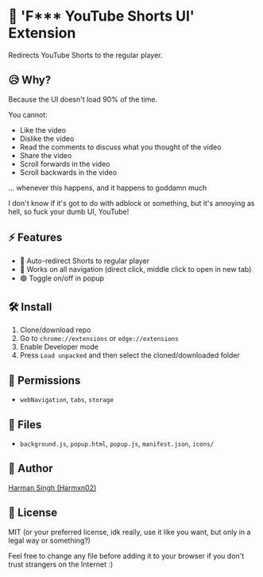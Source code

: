 # 🚫 'F*** YouTube Shorts UI' Extension

Redirects YouTube Shorts to the regular player.

## 😥 Why?

Because the UI doesn't load 90% of the time.

You cannot:

- Like the video
- Dislike the video
- Read the comments to discuss what you thought of the video
- Share the video
- Scroll forwards in the video
- Scroll backwards in the video

... whenever this happens, and it happens to goddamn much

I don't know if it's got to do with adblock or something, but it's annoying as hell, so fuck your dumb UI, YouTube!

## ⚡ Features

- 🔗 Auto-redirect Shorts to regular player
- 🔄 Works on all navigation (direct click, middle click to open in new tab)
- 🟢 Toggle on/off in popup

## 🛠️ Install

1. Clone/download repo
2. Go to `chrome://extensions` or `edge://extensions`
3. Enable Developer mode
4. Press `Load unpacked` and then select the cloned/downloaded folder

## 📝 Permissions

- `webNavigation`, `tabs`, `storage`

## 📁 Files

- `background.js`, `popup.html`, `popup.js`, `manifest.json`, `icons/`

## 👤 Author

[Harman Singh (Harmxn02)](https://github.com/Harmxn02/)

## 📄 License

MIT (or your preferred license, idk really, use it like you want, but only in a legal way or something?)

Feel free to change any file before adding it to your browser if you don't trust strangers on the Internet :)
